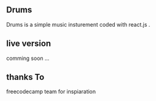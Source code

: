 ## Drums 
Drums is a simple music insturement coded with react.js .

## live version 
comming soon ...

## thanks To 
freecodecamp team for inspiaration